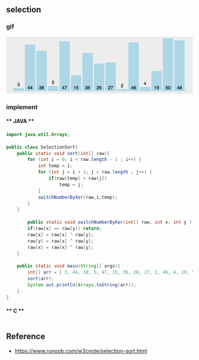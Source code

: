 ## selection

### gif
![](/.images/algo/sort/selection-sort-01.gif)

### implement
<!-- tabs:start -->

#### ** JAVA **
```java
import java.util.Arrays;

public class SelectionSort{
    public static void sort(int[] raw){
        for (int i = 0; i < raw.length - 1 ; i++) {
            int temp = i;
            for (int j = i + 1; j < raw.length ; j++) {
                if(raw[temp] > raw[j])
                    temp = j;
            }
            switchNumberByXor(raw,i,temp);
        }
    }

        public static void switchNumberByXor(int[] raw, int x, int y ){
        if(raw[x] == raw[y]) return;
        raw[x] = raw[x] ^ raw[y];
        raw[y] = raw[x] ^ raw[y];
        raw[x] = raw[x] ^ raw[y];
    }

    public static void main(String[] args){
        int[] arr = { 3, 44, 38, 5, 47, 15, 36, 26, 27, 2, 46, 4, 19, 50, 48 };
        sort(arr);
        System.out.println(Arrays.toString(arr));
    }
}
```

#### ** C **
```c
```
<!-- tabs:end -->


## Reference
* https://www.runoob.com/w3cnote/selection-sort.html